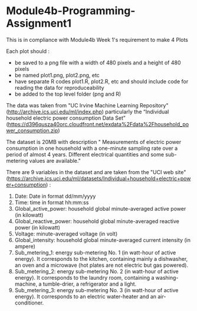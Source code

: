 # Module4b-Programming-Assignment1
This is in compliance with Module4b Week 1's requirement to make 4 Plots

Each plot should :
 - be saved to a png file with a width of 480 pixels and a height of 480 pixels
 - be named plot1.png, plot2.png, etc
 - have separate R codes plot1.R, plot2.R, etc and should include code for reading the data for reproduceability
 - be added to the top level folder (png and R)
 
The data was taken from  "UC Irvine Machine Learning Repository" (http://archive.ics.uci.edu/ml/index.php) particularly the  “Individual household electric power consumption Data Set” (https://d396qusza40orc.cloudfront.net/exdata%2Fdata%2Fhousehold_power_consumption.zip)

The dataset is 20MB with description " Measurements of electric power consumption in one household with a one-minute sampling rate over a period of almost 4 years. Different electrical quantities and some sub-metering values are available."

There are 9 variables in the dataset and are taken from the  "UCI web site" (https://archive.ics.uci.edu/ml/datasets/Individual+household+electric+power+consumption) :
1. Date: Date in format dd/mm/yyyy
2. Time: time in format hh:mm:ss
3. Global_active_power: household global minute-averaged active power (in kilowatt)
4. Global_reactive_power: household global minute-averaged reactive power (in kilowatt)
5. Voltage: minute-averaged voltage (in volt)
6. Global_intensity: household global minute-averaged current intensity (in ampere)
7. Sub_metering_1: energy sub-metering No. 1 (in watt-hour of active energy). It corresponds to the kitchen, containing mainly a dishwasher, an oven and a microwave (hot plates are not electric but gas powered).
8. Sub_metering_2: energy sub-metering No. 2 (in watt-hour of active energy). It corresponds to the laundry room, containing a washing-machine, a tumble-drier, a refrigerator and a light.
9. Sub_metering_3: energy sub-metering No. 3 (in watt-hour of active energy). It corresponds to an electric water-heater and an air-conditioner.

